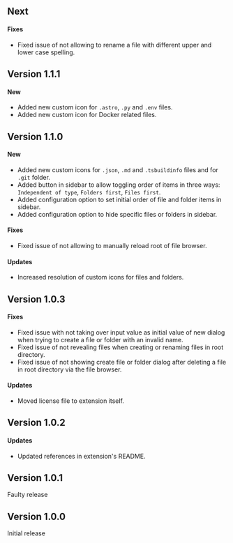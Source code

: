 ## Next
#### Fixes
- Fixed issue of not allowing to rename a file with different upper and lower case spelling.

## Version 1.1.1
#### New
- Added new custom icon for `.astro`, `.py` and `.env` files.
- Added new custom icon for Docker related files.

## Version 1.1.0
#### New
- Added new custom icons for `.json`, `.md` and `.tsbuildinfo` files and for `.git` folder.
- Added button in sidebar to allow toggling order of items in three ways: `Independent of type`, `Folders first`, `Files first`.
- Added configuration option to set initial order of file and folder items in sidebar.
- Added configuration option to hide specific files or folders in sidebar.

#### Fixes
- Fixed issue of not allowing to manually reload root of file browser.

#### Updates
- Increased resolution of custom icons for files and folders.

## Version 1.0.3
#### Fixes
- Fixed issue with not taking over input value as initial value of new dialog when trying to create a file or folder with an invalid name.
- Fixed issue of not revealing files when creating or renaming files in root directory.
- Fixed issue of not showing create file or folder dialog after deleting a file in root directory via the file browser.
#### Updates
- Moved license file to extension itself.

## Version 1.0.2
#### Updates
- Updated references in extension's README.

## Version 1.0.1
Faulty release

## Version 1.0.0
Initial release
